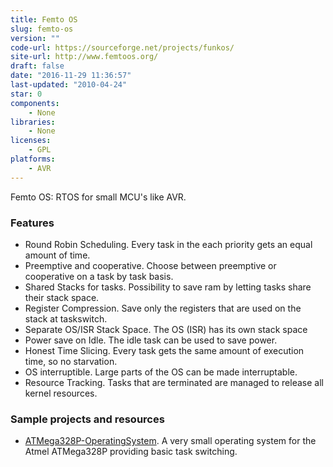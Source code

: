 ```yaml
---
title: Femto OS
slug: femto-os
version: ""
code-url: https://sourceforge.net/projects/funkos/
site-url: http://www.femtoos.org/
draft: false
date: "2016-11-29 11:36:57"
last-updated: "2010-04-24"
star: 0
components:
    - None
libraries:
    - None
licenses:
    - GPL
platforms:
    - AVR
---
```

Femto OS: RTOS for small MCU's like AVR.

<!--more-->

### Features

- Round Robin Scheduling. Every task in the each priority gets an equal amount of time.
- Preemptive and cooperative. Choose between preemptive or cooperative on a task by task basis.
- Shared Stacks for tasks. Possibility to save ram by letting tasks share their stack space.
- Register Compression. Save only the registers that are used on the stack at taskswitch.
- Separate OS/ISR Stack Space. The OS (ISR) has its own stack space
- Power save on Idle. The idle task can be used to save power.
- Honest Time Slicing. Every task gets the same amount of execution time, so no starvation.
- OS interruptible. Large parts of the OS can be made interruptable.
- Resource Tracking. Tasks that are terminated are managed to release all kernel resources.

### Sample projects and resources
<!--github-projects-->
- [ATMega328P-OperatingSystem](https://github.com/boomer41/ATMega328P-OperatingSystem). A very small operating system for the Atmel ATMega328P providing basic task switching.
